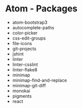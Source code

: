 # Atom - Packages

- atom-bootstrap3
- autocomplete-paths
- color-picker
- css-edit-groups
- file-icons
- git-projects
- jshint
- linter
- linter-csslint
- linter-flake8
- minimap
- minimap-find-and-replace
- minimap-git-diff
- monokai
- pigments
- react
